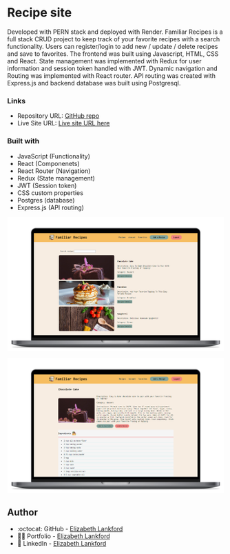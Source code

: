# Recipe site

Developed with PERN stack and deployed with Render.
Familiar Recipes is a full stack CRUD project to keep track of your favorite recipes with a search functionality. Users can register/login to add new / update / delete recipes and save to favorites.
The frontend was built using Javascript, HTML, CSS and React. State management was implemented with Redux for user information and session token handled with JWT. Dynamic navigation and Routing was implemented with React router. API routing was created with Express.js and backend database was built using Postgresql.

### Links

- Repository URL: [GitHub repo](https://github.com/ElizabethLankford/Recipe-project/)
- Live Site URL: [Live site URL here](https://familiar-recipes-app.onrender.com/)

### Built with

- JavaScript (Functionality)
- React (Componenets)
- React Router (Navigation)
- Redux (State management)
- JWT (Session token)
- CSS custom properties
- Postgres (database)
- Express.js (API routing)

![](./client/src/assets/Macbook-recipe.png)

![](./client/src/assets/Macbook-singlerecipe.png)

## Author

- :octocat: GitHub - [Elizabeth Lankford](https://github.com/ElizabethLankford/)
- :woman_technologist: Portfolio - [Elizabeth Lankford](https://elizabeth-lankford.com/)
- :link: LinkedIn - [Elizabeth Lankford](https://www.linkedin.com/in/elizabethlankford/)
